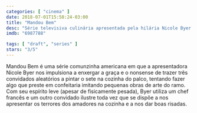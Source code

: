 ```yaml
---
categories: [ "cinema" ]
date: 2018-07-01T15:58:24-03:00
title: "Mandou Bem"
desc: "Série televisiva culinária apresentada pela hilária Nicole Byer."
imdb: "6987788"

tags: [ "draft", "series" ]
stars: "3/5"
---
```

Mandou Bem é uma série comunzinha americana em que a apresentadora Nicole Byer nos impulsiona a enxergar a graça e o nonsense de trazer três convidados aleatórios a pintar o sete na cozinha do palco, tentando fazer algo que preste em confeitaria imitando pequenas obras de arte do ramo. Com seu espírito leve (apesar de fisicamente pesada), Byer utiliza um chef francês e um outro convidado ilustre toda vez que se dispõe a nos apresentar os terrores dos amadores na cozinha e a nos dar boas risadas.
